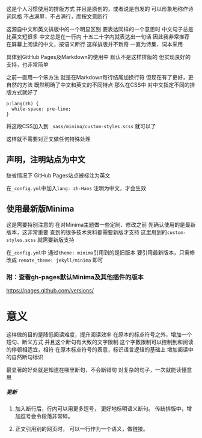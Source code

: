 这是个人习惯使用的排版方式
并且是原创的，或者说是自发的
可以形象地称作诗词风格
不占满屏，不占满行，而按文意断行

这源自中文和英文排版中的一个明显区别
要表达同样的一个意思时
中文句子总是比英文短很多
中文总是在一行内
十五二十字内就表达出一句话
因此我非常推荐
在屏幕上阅读的中文，按语义断行
这样排版并不新奇
一直为诗集、词本采用

具体到GitHub Pages及Markdown的使用中
默认不是这样排版的
但实现良好的支持，也非常简单

之前一直用一个笨方法
就是在Markdown每行结尾加换行符
但现在有了更好，更自然的方法
既然明确了中文和英文的不同特点
那么在CSS中
对中文指定不同的排版方式就好了

```
p:lang(zh) {
  white-space: pre-line;
}
```
将这段CSS加入到
`_sass/minima/custom-styles.scss`
就可以了

这样就不需要对正文做任何特殊处理

## 声明，注明站点为中文
缺省情况下
GitHub Pages站点被标注为英文

在`_config.yml`中加入`lang: zh-Hans`
注明为中文，才会生效

## 使用最新版Minima
这是需要特别注意的
在对Minima主题做一些定制、修改之前
先确认使用的是最新版本，这非常重要
查到的很多技术资料都需要新版才支持
这里用到的`custom-styles.scss`
就需要新版支持

在`_config.yml`中
通过`theme: minima`引用到的是旧版本
要引用最新版本，只需修改成
`remote_theme: jekyll/minima`
即可

### 附：查看gh-pages默认Minima及其他插件的版本
<https://pages.github.com/versions/>

# 意义
这样做的目的是降低阅读难度，提升阅读效率
在原本的标点符号之外，增加一个短句、断义方式
并且这个断句有大致的文字限制
这个字数限制可以控制到和阅读的停顿相适宜，相符
在原本标点符号的表意，标识语言逻辑的基础上
增加阅读中的自然断句标识

最显著的好处就是知道在哪里断句，不会断错句
对复杂的句子，一次就能读懂意思

##### 更新
1. 加入断行后，行内可以用更多逗号，
更好地标明语义断句。
传统排版中，增加逗号会令段落非常碎。

2. 正文引用别的网页时，
可以一行作为一个语义，做链接。
